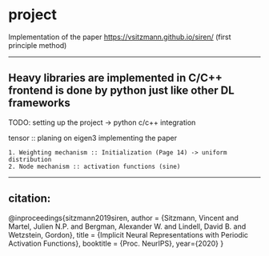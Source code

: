 # project

Implementation of the paper https://vsitzmann.github.io/siren/ (first principle method)


--------------------------------------------------------------------
Heavy libraries are implemented in C/C++
frontend is done by python
just like other DL frameworks
--------------------------------------------------------------------


TODO: 
  setting up the project -> python c/c++ integration
  
  tensor :: planing on eigen3
  implementing the paper 
  
    1. Weighting mechanism :: Initialization (Page 14) -> uniform distribution
    2. Node mechanism :: activation functions (sine) 

---------------------------------------------------------------------
citation:
---------------------------------------------------------------------
@inproceedings{sitzmann2019siren,
                author = {Sitzmann, Vincent
                          and Martel, Julien N.P.
                          and Bergman, Alexander W.
                          and Lindell, David B.
                          and Wetzstein, Gordon},
                title = {Implicit Neural Representations
                          with Periodic Activation Functions},
                booktitle = {Proc. NeurIPS},
                year={2020}
            }
